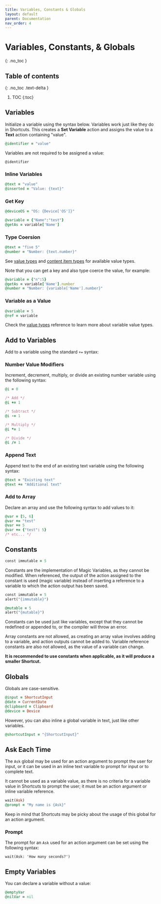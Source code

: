 ```yaml
---
title: Variables, Constants & Globals
layout: default
parent: Documentation
nav_order: 4
---
```


# Variables, Constants, & Globals
{: .no_toc }

## Table of contents
{: .no_toc .text-delta }

1. TOC
{:toc}

## Variables

Initialize a variable using the syntax below. Variables work just like they do in Shortcuts. This creates a **Set Variable** action and assigns the value to a **Text** action containing "value".

```ruby
@identifier = "value"
```

Variables are not required to be assigned a value:

```
@identifier
```

### Inline Variables

```ruby
@text = "value"
@inserted = "Value: {text}"
```

### Get Key

```ruby
@deviceOS = "OS: {Device['OS']}"

@variable = {"Name":"test"}
@getAs = variable['Name']
```

### Type Coersion

```ruby
@text = "five 5"
@number = "Number: {text.number}"
```

See [value types](types#value-types) and [content item types](types#content-item-types) for available value types.

Note that you can get a key and also type coerce the value, for example:

```ruby
@variable = {"n":5}
@getAs = variable['Name'].number
@number = "Number: {variable['Name'].number}"
```

### Variable as a Value

```ruby
@variable = 5
@ref = variable
```

Check the [value types](types#value-types) reference to learn more about variable value types.

## Add to Variables

Add to a variable using the standard `+=` syntax:

### Number Value Modifiers

Increment, decrement, multiply, or divide an existing number variable using the following syntax:

```ruby
@i = 0

/* Add */
@i += 1

/* Subtract */
@i -= 1

/* Multiply */
@i *= 1

/* Divide */
@i /= 1
```

### Append Text

Append text to the end of an existing text variable using the following syntax:

```ruby
@text = "Existing text"
@text += "Additional text"
```

### Add to Array

Declare an array and use the following syntax to add values to it:

```ruby
@var = [5, 6]
@var += "test"
@var += 5
@var += {"test": 5}
/* etc... */
```

## Constants

```ruby
const immutable = 5
```

Constants are the implementation of Magic Variables, as they cannot be modified. When referenced, the output of the action assigned to the constant is used (magic variable) instead of inserting a reference to a variable to which the action output has been saved.

```ruby
const immutable = 5
alert("{immutable}")

@mutable = 5
alert("{mutable}")
```

Constants can be used just like variables, except that they cannot be redefined or appended to, or the compiler will throw an error.

Array constants are not allowed, as creating an array value involves adding to a variable, and action outputs cannot be added to. Variable reference constants are also not allowed, as the value of a variable can change.

**It is recommended to use constants when applicable, as it will produce a smaller Shortcut.**

## Globals

Globals are case-sensitive.

```ruby
@input = ShortcutInput
@date = CurrentDate
@clipboard = Clipboard
@device = Device
```

However, you can also inline a global variable in text, just like other variables.

```ruby
@shortcutInput = "{ShortcutInput}"
```

## Ask Each Time

The `Ask` global may be used for an action argument to prompt the user for input, or it can be used in an inline text variable to prompt for input or to complete text.

It cannot be used as a variable value, as there is no criteria for a variable value in Shortcuts to prompt the user; it must be an action argument or inline variable reference.

```ruby
wait(Ask)
@prompt = "My name is {Ask}"
```

Keep in mind that Shortcuts may be picky about the usage of this global for an action argument.

### Prompt

The prompt for an `Ask` used for an action argument can be set using the following syntax:

```
wait(Ask: 'How many seconds?')
```

## Empty Variables

You can declare a variable without a value:

```ruby
@emptyVar
@nilVar = nil
```

